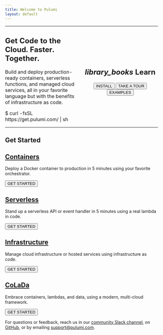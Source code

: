 ```yaml
---
title: Welcome to Pulumi
layout: default
---
```


<span style="float: right; margin-top: -64px">
    <a href="https://join.slack.com/t/pulumi-community/shared_invite/enQtMzc4MDEyMTk5NzAyLWIxYTEwZmM5ZGFiZTQwZDMzOTMzYWIyM2EyOWIwNDg5YzE1MTg5OGQ5NDQ1MjIzNjcxNDU3NzM0ZWI4NDY1ZGY" target="_blank"><i class="fab fa-slack fa-2x" style="color: #4A5960" aria-hidden="true"></i></a>
    <a href="https://github.com/pulumi" target="_blank"><i class="fab fa-github fa-2x" style="color: #4A5960" aria-hidden="true"></i></a>
</span>

<table width="100%">
    <tr>
        <td width="60%" style="vertical-align: top; padding: 0">
            <h2 class="get-to-the-cloud">
                Get Code to the Cloud. Faster. Together.
            </h2>
            <p>
                Build and deploy production-ready containers, serverless functions, and managed cloud services,
                all in your favorite language but with the benefits of infrastructure as code.
            </p>
            <p class="curl-install">
                $ curl -fsSL https://get.pulumi.com/ | sh
            </p>
        </td>
        <td width="6%"></td>
        <td width="33%">
            <div class="learn-box">
                <h2 class="learn"><i class="material-icons">library_books</i>&nbsp;Learn</h2>
                <p style="text-align: center; margin-bottom: 0">
                    <a href="/install"><button class="button">INSTALL</button></a>
                    <a href="/tour"><button class="button">TAKE A TOUR</button></a>
                    <a href="https://github.com/pulumi/examples"><button class="button">EXAMPLES</button></a>
                </p>
            </div>
        </td>
    </tr>
</table>
<h2>Get Started</h2>
<div class="card-table">
    <div class="mdl-card mdl-shadow--2dp get-started-card">
        <div class="mdl-card__title">
            <h2 class="mdl-card__title-text">
                <a href="/quickstart/aws-containers.html">Containers</a>
            </h2>
        </div>
        <div class="mdl-card__supporting-text">
            <span class="card-text">
                <p>Deploy a Docker container to production in 5 minutes using your favorite orchestrator.</p>
            </span>
        </div>
        <div class="mdl-card__actions">
            <a href="/quickstart/aws-containers.html">
                <button class="button">GET STARTED</button>
            </a>
        </div>
    </div>
    <div class="mdl-card mdl-shadow--2dp get-started-card">
        <div class="mdl-card__title">
            <h2 class="mdl-card__title-text">
                <a href="/quickstart/aws-rest-api.html">Serverless</a>
            </h2>
        </div>
        <div class="mdl-card__supporting-text">
            <span class="card-text">
                <p>Stand up a serverless API or event handler in 5 minutes using a real lambda in code.</p>
            </span>
        </div>
        <div class="mdl-card__actions">
            <a href="/quickstart/aws-rest-api.html">
                <button class="button">GET STARTED</button>
            </a>
        </div>
    </div>
    <div class="mdl-card mdl-shadow--2dp get-started-card">
        <div class="mdl-card__title">
            <h2 class="mdl-card__title-text">
                <a href="/quickstart/aws-ec2.html">Infrastructure</a>
            </h2>
        </div>
        <div class="mdl-card__supporting-text">
            <span class="card-text">
                <p>Manage cloud infrastructure or hosted services using infrastructure as code.</p>
            </span>
        </div>
        <div class="mdl-card__actions">
            <a href="/quickstart/aws-ec2.html">
                <button class="button">GET STARTED</button>
            </a>
        </div>
    </div>
    <div class="mdl-card mdl-shadow--2dp get-started-card">
        <div class="mdl-card__title">
            <h2 class="mdl-card__title-text">
                <a href="/quickstart/aws-ec2.html">CoLaDa</a>
            </h2>
        </div>
        <div class="mdl-card__supporting-text">
            <span class="card-text">
                <p>Embrace containers, lambdas, and data, using a modern, multi-cloud framework.</p>
            </span>
        </div>
        <div class="mdl-card__actions">
            <a href="/quickstart/aws-ec2.html">
                <button class="button">GET STARTED</button>
            </a>
        </div>
    </div>
</div>

For questions or feedback, reach us in our [community Slack channel](https://join.slack.com/t/pulumi-community/shared_invite/enQtMzc4MDEyMTk5NzAyLWIxYTEwZmM5ZGFiZTQwZDMzOTMzYWIyM2EyOWIwNDg5YzE1MTg5OGQ5NDQ1MjIzNjcxNDU3NzM0ZWI4NDY1ZGY),
on [GitHub](https://github.com/pulumi), or by emailing [support@pulumi.com](mailto:support@pulumi.com).
